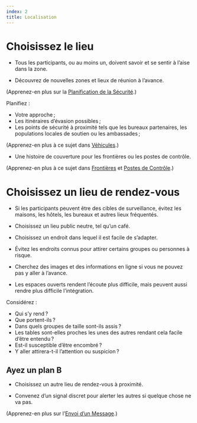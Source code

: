 ```yaml
---
index: 2
title: Localisation
---
```

# Choisissez le lieu

*   Tous les participants, ou au moins un, doivent savoir et se sentir à l’aise dans la zone.

*   Découvrez de nouvelles zones et lieux de réunion à l’avance.

(Apprenez-en plus sur la [Planification de la Sécurité](umbrella://assess-your-risk/security-planning).)

Planifiez :

*   Votre approche ;
*   Les itinéraires d’évasion possibles ;
*   Les points de sécurité à proximité tels que les bureaux partenaires, les populations locales de soutien ou les ambassades ;

(Apprenez-en plus à ce sujet dans [Véhicules](umbrella://travel/vehicles).)

*   Une histoire de couverture pour les frontières ou les postes de contrôle.

(Apprenez-en plus à ce sujet dans [Frontières](umbrella://travel/borders) et [Postes de Contrôle](umbrella://travel/checkpoints).)

# Choisissez un lieu de rendez-vous

*   Si les participants peuvent être des cibles de surveillance, évitez les maisons, les hôtels, les bureaux et autres lieux fréquentés.

*   Choisissez un lieu public neutre, tel qu’un café.

*   Choisissez un endroit dans lequel il est facile de s’adapter.

*   Évitez les endroits connus pour attirer certains groupes ou personnes à risque.

*   Cherchez des images et des informations en ligne si vous ne pouvez pas y aller à l’avance.

*   Les espaces ouverts rendent l’écoute plus difficile, mais peuvent aussi rendre plus difficile l’intégration.

Considérez :

*   Qui s’y rend ?
*   Que portent-ils ?
*   Dans quels groupes de taille sont-ils assis ?
*   Les tables sont-elles proches les unes des autres rendant cela facile d’être entendu ?
*   Est-il susceptible d’être encombré ?
*   Y aller attirera-t-il l’attention ou suspicion ?

## Ayez un plan B

*   Choisissez un autre lieu de rendez-vous à proximité.

*   Convenez d’un signal discret pour alerter les autres si quelque chose ne va pas.

(Apprenez-en plus sur l’[Envoi d’un Message](umbrella://communications/sending-a-message).)